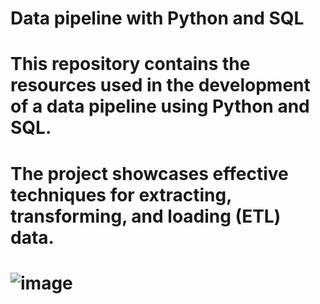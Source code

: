 # Data pipeline with Python and SQL

# This repository contains the resources used in the development of a data pipeline using Python and SQL. 
# The project showcases effective techniques for extracting, transforming, and loading (ETL) data.

# ![image](https://github.com/jadesola98/Data-pipeline-with-Python-and-SQL/assets/77394784/4ebbc8d8-b35d-49b9-a029-651e4c83cb94)

